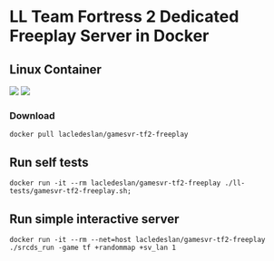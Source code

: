# LL Team Fortress 2 Dedicated Freeplay Server in Docker

## Linux Container

[![](https://images.microbadger.com/badges/version/lacledeslan/gamesvr-tf2-freeplay.svg)](https://microbadger.com/images/lacledeslan/gamesvr-tf2-freeplay "Get your own version badge on microbadger.com")
[![](https://images.microbadger.com/badges/image/lacledeslan/gamesvr-tf2-freeplay.svg)](https://microbadger.com/images/lacledeslan/gamesvr-tf2-freeplay "Get your own image badge on microbadger.com")

### Download

```shell
docker pull lacledeslan/gamesvr-tf2-freeplay
```

## Run self tests

```shell
docker run -it --rm lacledeslan/gamesvr-tf2-freeplay ./ll-tests/gamesvr-tf2-freeplay.sh;
```

## Run simple interactive server

```shell
docker run -it --rm --net=host lacledeslan/gamesvr-tf2-freeplay ./srcds_run -game tf +randommap +sv_lan 1
```
